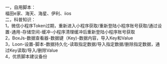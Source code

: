 一，自用脚本：  
福田e家、海天、海星、伊利、iios  
二，科普知识：  
1，微信小程序Token过期，重新进入小程序获取/重新登陆小程序账号获取/通过设置-通用-存储空间-缓冲-小程序清理缓冲后重新登陆小程序账号获取   
2，BoxJs-数据查看器-数据键（Key)-数据内容，导入Key和Value  
3，Loon-设置-脚本-数据持久化-读取指定数据/导入指定数据/删除指定数据，通过Key读取/导入/删除Value  
4，优质脚本建议备份
